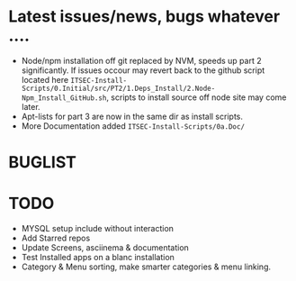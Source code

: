 # Latest issues/news, bugs whatever ....

- Node/npm installation off git replaced by NVM, speeds up part 2 significantly. If issues occour may revert back to the github script located here `ITSEC-Install-Scripts/0.Initial/src/PT2/1.Deps_Install/2.Node-Npm_Install_GitHub.sh`, scripts to install source off node site may come later.
- Apt-lists for part 3 are now in the  same dir as install scripts.
- More Documentation added `ITSEC-Install-Scripts/0a.Doc/`

# BUGLIST


# TODO

- MYSQL setup include without interaction
- Add Starred repos
- Update Screens, asciinema & documentation
- Test Installed apps on a blanc installation
- Category & Menu sorting, make smarter categories & menu linking.

